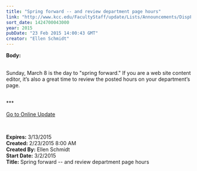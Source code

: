 ```yaml
---
title: "Spring forward -- and review department page hours"
link: "http://www.kcc.edu/FacultyStaff/update/Lists/Announcements/DispForm.aspx?ID=1834"
sort_date: 1424700043000
year: 2015
pubDate: "23 Feb 2015 14:00:43 GMT"
creator: "Ellen Schmidt"
---
```


<div><b>Body:</b> <div class="ExternalClassC972EF67FA7B4EACAA3A4DDCD4A9B4E0"><p>​<br />Sunday, March 8 is the day to &quot;spring forward.&quot; If you are a web site content editor, it’s also a great time to review the posted hours on your department’s page.</p>
<p><br />***</p>
<p><a href="/update">Go to Online Update</a></p>
<p> </p></div></div>
<div><b>Expires:</b> 3/13/2015</div>
<div><b>Created:</b> 2/23/2015 8:00 AM</div>
<div><b>Created By:</b> Ellen Schmidt</div>
<div><b>Start Date:</b> 3/2/2015</div>
<div><b>Title:</b> Spring forward -- and review department page hours</div>

